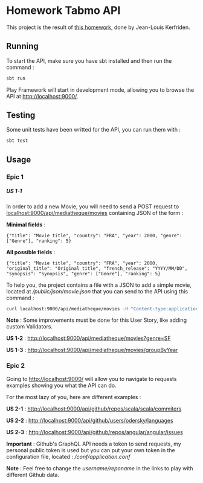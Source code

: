 # Homework Tabmo API

This project is the result of [this homework](https://github.com/tabmo/homework/blob/master/backend/api/index.md), done by Jean-Louis Kerfriden.

## Running

To start the API, make sure you have sbt installed and then run the command :

```bash
sbt run
```

Play Framework will start in development mode, allowing you to browse the API at <http://localhost:9000/>.




## Testing

Some unit tests have been writted for the API, you can run them with :

```bash
sbt test
```

## Usage

### Epic 1

##### US 1-1

In order to add a new Movie, you will need to send a POST request to <localhost:9000/api/mediatheque/movies> 
containing JSON of the form :

**Minimal fields** :

```
{"title": "Movie title", "country": "FRA", "year": 2000, "genre": ["Genre"], "ranking": 5}
```

**All possible fields** :

```
{"title": "Movie title", "country": "FRA", "year": 2000, "original_title": "Original title", "french_release": "YYYY/MM/DD", "synopsis": "Synopsis", "genre": ["Genre"], "ranking": 5}
```

To help you, the project contains a file with a JSON to add a simple movie, located at _/public/json/movie.json_ that you can send to the API using this command :

```bash
curl localhost:9000/api/mediatheque/movies -H "Content-type:application/json" -X POST -d @movie.json
```

**Note** : Some improvements must be done for this User Story, like adding custom Validators.

**US 1-2** : <http://localhost:9000/api/mediatheque/movies?genre=SF>

**US 1-3** : <http://localhost:9000/api/mediatheque/movies/groupByYear>

### Epic 2

Going to <http://localhost:9000/> will allow you to navigate to requests examples showing you what the API can do.

For the most lazy of you, here are different examples :

**US 2-1** : <http://localhost:9000/api/github/repos/scala/scala/commiters>

**US 2-2** : <http://localhost:9000/api/github/users/odersky/languages>

**US 2-3** : <http://localhost:9000/api/github/repos/angular/angular/issues>

**Important** : Github's GraphQL API needs a token to send requests, my personal public token is used but you can put your own token in the configuration file, located : _/conf/application.conf_

**Note** : Feel free to change the _username/reponame_ in the links to play with different Github data. 